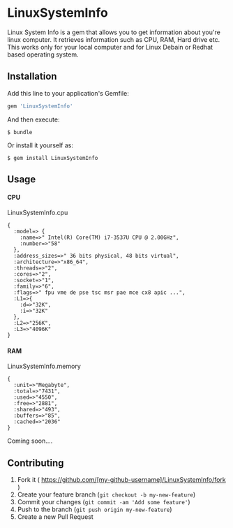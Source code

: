 # LinuxSystemInfo

Linux System Info is a gem that allows you to get information about you're linux
computer. It retrieves information such as CPU, RAM, Hard drive etc. This works
only for your local computer and for Linux Debain or Redhat based operating system.

## Installation

Add this line to your application's Gemfile:

```ruby
gem 'LinuxSystemInfo'
```

And then execute:

    $ bundle

Or install it yourself as:

    $ gem install LinuxSystemInfo

## Usage

#### CPU

LinuxSystemInfo.cpu

```
{
  :model=> {
    :name=>" Intel(R) Core(TM) i7-3537U CPU @ 2.00GHz",
    :number=>"58"
  },
  :address_sizes=>" 36 bits physical, 48 bits virtual",
  :architecture=>"x86_64",
  :threads=>"2",
  :cores=>"2",
  :socket=>"1",
  :family=>"6",
  :flags=>" fpu vme de pse tsc msr pae mce cx8 apic ...",
  :L1=>{
    :d=>"32K",
    :i=>"32K"
  },
  :L2=>"256K",
  :L3=>"4096K"
}
```

#### RAM

LinuxSystemInfo.memory

```
{
  :unit=>"Megabyte",
  :total=>"7431",
  :used=>"4550",
  :free=>"2881",
  :shared=>"493",
  :buffers=>"85",
  :cached=>"2036"
}
```

Coming soon....

## Contributing

1. Fork it ( https://github.com/[my-github-username]/LinuxSystemInfo/fork )
2. Create your feature branch (`git checkout -b my-new-feature`)
3. Commit your changes (`git commit -am 'Add some feature'`)
4. Push to the branch (`git push origin my-new-feature`)
5. Create a new Pull Request
